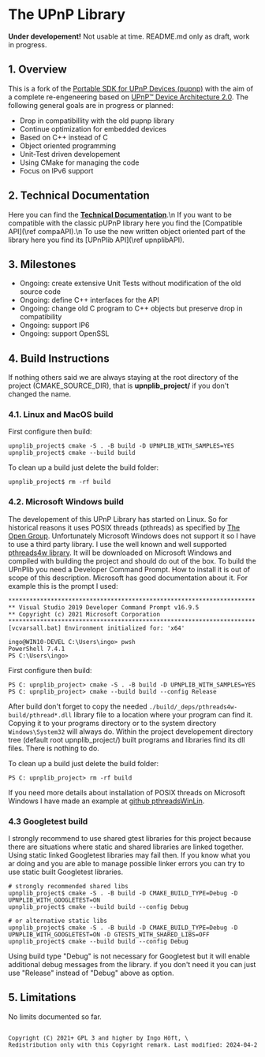 # The UPnP Library
**Under developement!**
Not usable at time. README.md only as draft, work in progress.

## 1. Overview
This is a fork of the <a href="https://github.com/pupnp/">Portable SDK for UPnP Devices (pupnp)</a> with the aim of a complete re-engeneering based on <a href="UPnP-arch-DeviceArchitecture-v2.0-20200417.pdf">UPnP™ Device Architecture 2.0</a>. The following general goals are in progress or planned:
- Drop in compatibillity with the old pupnp library
- Continue optimization for embedded devices
- Based on C++ instead of C
- Object oriented programming
- Unit-Test driven developement
- Using CMake for managing the code
- Focus on IPv6 support

## 2. Technical Documentation
Here you can find the [**Technical Documentation**](pages.html).\n
If you want to be compatible with the classic pUPnP library here you find the [Compatible API](\ref compaAPI).\n
To use the new written object oriented part of the library here you find its [UPnPlib API](\ref upnplibAPI).

<!--
## 2. Version numbering
We follow the [Semantic Versioning](https://semver.org/spec/v2.0.0.html#semantic-versioning-200).

The fork is based on [release-1.14.18](https://github.com/pupnp/pupnp/releases/tag/release-1.14.18) from the pupnp library. Because it is intended to be backwards compatible on the API we start with release number 1.14.0 for this repository to reflect it by following
- MAJOR version when you make incompatible API changes,
- MINOR version when you add functionality in a backwards compatible manner, and
- PATCH version when you make backwards compatible bug fixes.

Because we will use CMake to manage the code it can be seen as integral part of it. The version number will also include changes to the CMake system.
-->

## 3. Milestones
- Ongoing: create extensive Unit Tests without modification of the old source code
- Ongoing: define C++ interfaces for the API
- Ongoing: change old C program to C++ objects but preserve drop in compatibility
- Ongoing: support IP6
- Ongoing: support OpenSSL

<!--
## 4. Cmake subprojects
                                      UPnPlib
                                         |
            +---------------+------------+-------------+----------------+
            |               |            |             |                |
       UPNPLIB_CORE    UPNPLIB_IXML    PUPNP    UPNPLIB_GTESTS    UPNPLIB_SAMPLE
                                       /   \
                              PUPNP_UPNP   PUPNP_IXML
                                              \
                                             PUPNP_IXML_TEST

These names are also the names of the CMake subprojects.
-->

## 4. Build Instructions
If nothing others said we are always staying at the root directory of the project (CMAKE_SOURCE_DIR), that is **upnplib_project/** if you don't changed the name.

### 4.1. Linux and MacOS build
First configure then build:

    upnplib_project$ cmake -S . -B build -D UPNPLIB_WITH_SAMPLES=YES
    upnplib_project$ cmake --build build

To clean up a build just delete the build folder:

    upnplib_project$ rm -rf build

### 4.2. Microsoft Windows build
The developement of this UPnP Library has started on Linux. So for historical reasons it uses POSIX threads (pthreads) as specified by [The Open Group](http://get.posixcertified.ieee.org/certification_guide.html). Unfortunately Microsoft Windows does not support it so I have to use a third party library. I use the well known and well supported [pthreads4w library](https://sourceforge.net/p/pthreads4w). It will be downloaded on Microsoft Windows and compiled with building the project and should do out of the box. To build the UPnPlib you need a Developer Command Prompt. How to install it is out of scope of this description. Microsoft has good documentation about it. For example this is the prompt I used:

    **********************************************************************
    ** Visual Studio 2019 Developer Command Prompt v16.9.5
    ** Copyright (c) 2021 Microsoft Corporation
    **********************************************************************
    [vcvarsall.bat] Environment initialized for: 'x64'

    ingo@WIN10-DEVEL C:\Users\ingo> pwsh
    PowerShell 7.4.1
    PS C:\Users\ingo>

First configure then build:

    PS C: upnplib_project> cmake -S . -B build -D UPNPLIB_WITH_SAMPLES=YES
    PS C: upnplib_project> cmake --build build --config Release

After build don't forget to copy the needed `./build/_deps/pthreads4w-build/pthread*.dll` library file to a location where your program can find it. Copying it to your programs directory or to the system directory `Windows\System32` will always do. Within the project developement directory tree (default root upnplib_project/) built programs and libraries find its dll files. There is nothing to do.

To clean up a build just delete the build folder:

    PS C: upnplib_project> rm -rf build

If you need more details about installation of POSIX threads on Microsoft Windows I have made an example at [github pthreadsWinLin](https://github.com/upnplib/pthreadsWinLin.git).

### 4.3 Googletest build
I strongly recommend to use shared gtest libraries for this project because there are situations where static and shared libraries are linked together. Using static linked Googletest libraries may fail then. If you know what you ar doing and you are able to manage possible linker errors you can try to use static built Googletest libraries.

    # strongly recommended shared libs
    upnplib_project$ cmake -S . -B build -D CMAKE_BUILD_TYPE=Debug -D UPNPLIB_WITH_GOOGLETEST=ON
    upnplib_project$ cmake --build build --config Debug

    # or alternative static libs
    upnplib_project$ cmake -S . -B build -D CMAKE_BUILD_TYPE=Debug -D UPNPLIB_WITH_GOOGLETEST=ON -D GTESTS_WITH_SHARED_LIBS=OFF
    upnplib_project$ cmake --build build --config Debug

Using build type "Debug" is not necessary for Googletest but it will enable additional debug messages from the library. if you don't need it you can just use "Release" instead of "Debug" above as option.

<!--
## 5. Configure Options for cmake
Option prefixed with -D | Default | Description
-------|---------|---
UPNP_GOOGLETEST=[ON\|OFF] | OFF | Enables installation of GoogleTest for Unit-Tests. For details look at section *Googletest build*.
BUILD_SHARED_LIBS=[ON\|OFF] | OFF | This option affects only Googletest to build it with shared gtest libraries. UPnPlib is always build shared and static.
CMAKE_BUILD_TYPE=[Debug\| Release\| MinSizeRel\| RelWithDebInfo] | Release | If you set this option to **Debug** you will have additional developement support. The mnemonic program symbols are compiled into the binary programs so you can better examine the code and simply debug it. But I think it is better to write a Unit Test instead of using a debugger. Compiling with symbols increases the program size a big amount. With focus on embedded devices this is a bad idea.
PT4W_BUILD_TESTING=[ON\|OFF] | OFF | Runs the testsuite of pthreads4w (PT4W) with nearly 1000 tests. It will take some time but should be done at least one time.

- -D DEVEL=OFF          This enables some additional information for developement. It preserves installation options that normaly will be deleted after Installation for Optimisation so you can examine them. These are mainly the installation directory from **pthread4w** and its temporary installation files even on a non MS Windows environment.
-->
## 5. Limitations
No limits documented so far.

<pre><sup>
Copyright (C) 2021+ GPL 3 and higher by Ingo Höft, \<Ingo@Hoeft-online.de>
Redistribution only with this Copyright remark. Last modified: 2024-04-21
</sup></pre>

